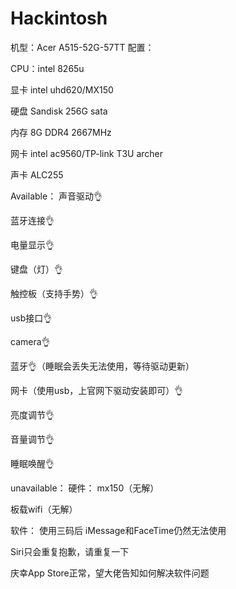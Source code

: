 # Hackintosh
机型：Acer A515-52G-57TT
配置：

CPU：intel 8265u

显卡 intel uhd620/MX150

硬盘 Sandisk 256G sata


内存 8G DDR4 2667MHz

网卡 intel ac9560/TP-link T3U archer

声卡 ALC255

Available：
声音驱动👌

蓝牙连接👌

电量显示👌

键盘（灯）👌

触控板（支持手势）👌

usb接口👌

camera👌

蓝牙👌（睡眠会丢失无法使用，等待驱动更新）

网卡（使用usb，上官网下驱动安装即可）👌

亮度调节👌

音量调节👌

睡眠唤醒👌

unavailable：
硬件：
mx150（无解）

板载wifi（无解）

软件：
使用三码后
iMessage和FaceTime仍然无法使用

Siri只会重复抱歉，请重复一下

庆幸App Store正常，望大佬告知如何解决软件问题

